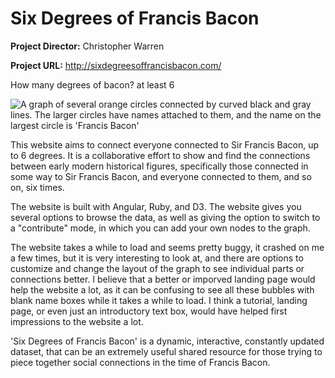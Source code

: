 # Six Degrees of Francis Bacon

**Project Director:** Christopher Warren

**Project URL:** http://sixdegreesoffrancisbacon.com/

How many degrees of bacon? at least 6

![A graph of several orange circles connected by curved black and gray lines. The larger circles have names attached to them, and the name on the largest circle is 'Francis Bacon'](https://rittr.github.io/DH-Blog-Rittr/images/bacon-graph.png)

This website aims to connect everyone connected to Sir Francis Bacon, up to 6 degrees. It is a collaborative effort to show and find the connections between early modern historical figures, specifically those connected in some way to Sir Francis Bacon, and everyone connected to them, and so on, six times.

The website is built with Angular, Ruby, and D3. The website gives you several options to browse the data, as well as giving the option to switch to a "contribute" mode, in which you can add your own nodes to the graph.

The website takes a while to load and seems pretty buggy, it crashed on me a few times, but it is very interesting to look at, and there are options to customize and change the layout of the graph to see individual parts or connections better. I believe that a better or imporved landing page would help the website a lot, as it can be confusing to see all these bubbles with blank name boxes while it takes a while to load. I think a tutorial, landing page, or even just an introductory text box, would have helped first impressions to the website a lot.

'Six Degrees of Francis Bacon' is a dynamic, interactive, constantly updated dataset, that can be an extremely useful shared resource for those trying to piece together social connections in the time of Francis Bacon. 
